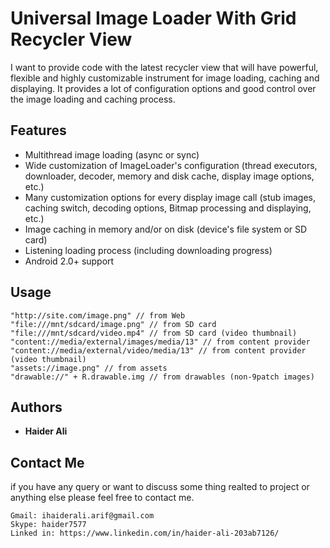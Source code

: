 # Universal Image Loader With Grid Recycler View

I want to provide code with the latest recycler view that will have powerful, flexible and highly customizable instrument for image loading, caching and displaying. It provides a lot of configuration options and good control over the image loading and caching process.

## Features
* Multithread image loading (async or sync)
* Wide customization of ImageLoader's configuration (thread executors, downloader, decoder, memory and disk cache, display image options, etc.)
* Many customization options for every display image call (stub images, caching switch, decoding options, Bitmap processing and displaying, etc.)
* Image caching in memory and/or on disk (device's file system or SD card)
* Listening loading process (including downloading progress)
* Android 2.0+ support

## Usage

```
"http://site.com/image.png" // from Web
"file:///mnt/sdcard/image.png" // from SD card
"file:///mnt/sdcard/video.mp4" // from SD card (video thumbnail)
"content://media/external/images/media/13" // from content provider
"content://media/external/video/media/13" // from content provider (video thumbnail)
"assets://image.png" // from assets
"drawable://" + R.drawable.img // from drawables (non-9patch images)
```
## Authors

* **Haider Ali**
## Contact Me
 if you have any query or want to discuss some thing realted to project or anything else please feel free to contact me.
 ```
Gmail: ihaiderali.arif@gmail.com
Skype: haider7577 
Linked in: https://www.linkedin.com/in/haider-ali-203ab7126/
```

